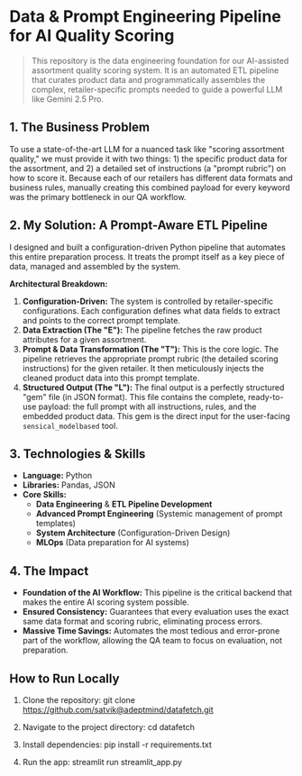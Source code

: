 # Data & Prompt Engineering Pipeline for AI Quality Scoring

> This repository is the data engineering foundation for our AI-assisted assortment quality scoring system. It is an automated ETL pipeline that curates product data and programmatically assembles the complex, retailer-specific prompts needed to guide a powerful LLM like Gemini 2.5 Pro.

## 1. The Business Problem
To use a state-of-the-art LLM for a nuanced task like "scoring assortment quality," we must provide it with two things: 1) the specific product data for the assortment, and 2) a detailed set of instructions (a "prompt rubric") on how to score it. Because each of our retailers has different data formats and business rules, manually creating this combined payload for every keyword was the primary bottleneck in our QA workflow.

## 2. My Solution: A Prompt-Aware ETL Pipeline
I designed and built a configuration-driven Python pipeline that automates this entire preparation process. It treats the prompt itself as a key piece of data, managed and assembled by the system.

**Architectural Breakdown:**
1.  **Configuration-Driven:** The system is controlled by retailer-specific configurations. Each configuration defines what data fields to extract and points to the correct prompt template.
2.  **Data Extraction (The "E"):** The pipeline fetches the raw product attributes for a given assortment.
3.  **Prompt & Data Transformation (The "T"):** This is the core logic. The pipeline retrieves the appropriate prompt rubric (the detailed scoring instructions) for the given retailer. It then meticulously injects the cleaned product data into this prompt template.
4.  **Structured Output (The "L"):** The final output is a perfectly structured "gem" file (in JSON format). This file contains the complete, ready-to-use payload: the full prompt with all instructions, rules, and the embedded product data. This gem is the direct input for the user-facing `sensical_modelbased` tool.

## 3. Technologies & Skills
-   **Language:** Python
-   **Libraries:** Pandas, JSON
-   **Core Skills:**
    -   **Data Engineering** & **ETL Pipeline Development**
    -   **Advanced Prompt Engineering** (Systemic management of prompt templates)
    -   **System Architecture** (Configuration-Driven Design)
    -   **MLOps** (Data preparation for AI systems)

## 4. The Impact
-   **Foundation of the AI Workflow:** This pipeline is the critical backend that makes the entire AI scoring system possible.
-   **Ensured Consistency:** Guarantees that every evaluation uses the exact same data format and scoring rubric, eliminating process errors.
-   **Massive Time Savings:** Automates the most tedious and error-prone part of the workflow, allowing the QA team to focus on evaluation, not preparation.

## How to Run Locally
1. Clone the repository:
    git clone https://github.com/satvik@adeptmind/datafetch.git

2. Navigate to the project directory:
    cd datafetch

3. Install dependencies:
    pip install -r requirements.txt

4. Run the app:
    streamlit run streamlit_app.py
